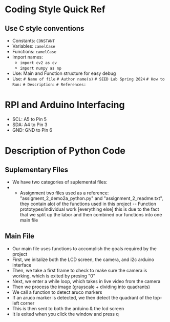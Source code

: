 # Coding Style Quick Ref
## Use C style conventions 
- Constants: `CONSTANT`
- Variables: `camelCase`
- Functions: `camelCase`
- Import names:
  - `import cv2 as cv`
  - `import numpy as np`
- Use: Main and Function structure for easy debug
- Use: `# Name of file`
       `# Author name(s)`
       `# SEED Lab Spring 2024`
       `# How to Run:`
       `# Description:`
       `# References:`
# RPI and Arduino Interfacing
- SCL: A5 to Pin 5
- SDA: A4 to Pin 3
- GND: GND to Pin 6

# Description of Python Code
## Suplementary Files
- We have two categories of suplemental files:
- - Assignment two files used as a reference: "assigment_2_demo2a_python.py" and "assignment_2_readme.txt", 
they contain alot of the functions used in this project
-- Function prototypes/individual work [everything else] this is due to the fact that we split up the labor
and then combined our functions into one main file
## Main File
- Our main file uses functions to accomplish the goals required by the project
- First, we initalize both the LCD screen, the camera, and i2c arduino interface
- Then, we take a first frame to check to make sure the camera is working, which is exited by presing "0"
- Next, we enter a while loop, which takes in live video from the camera
- Then we process the image (grayscale + dividing into quadrants)
- We call a function to detect aruco markers
- If an aruco marker is detected, we then detect the quadrant of the top-left corner
- This is then sent to both the arduino & the lcd screen
- It is exited when you click the window and press q
